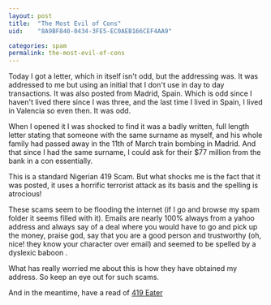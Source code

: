 ```yaml
---
layout: post
title:  "The Most Evil of Cons"
uid:	"8A9BF840-0434-3FE5-EC0AEB166CEF4AA9"

categories: spam
permalink: the-most-evil-of-cons
---
```

Today I got a letter, which in itself isn't odd, but the addressing was. It was addressed to me but using an initial that I don't use in day to day transactions. It was also posted from Madrid, Spain. Which is odd since I haven't lived there since I was three, and the last time I lived in Spain, I lived in Valencia so even then. It was odd.


When I opened it I was shocked to find it was a badly written, full length letter stating that someone with the same surname as myself, and his whole family had passed away in the 11th of March train bombing in Madrid. And that since I had the same surname, I could ask for their $77 million  from the bank in a con essentially.

This is a standard Nigerian 419 Scam. But what shocks me is the fact that it was posted, it uses a horrific terrorist attack as its basis and the spelling is atrocious!

These scams seem to be flooding the internet (if I go and browse my spam folder it seems filled with it). Emails are nearly 100% always from a yahoo address and always say of a deal where you would have to go and pick up the money, praise god, say that you are a good person and trustworthy (oh, nice! they know your character over email) and seemed to be spelled by a dyslexic baboon .

What has really worried me about this is how they have obtained my address. So keep an eye out for such scams.

And in the meantime, have a read of <a href="http://www.419eater.com/" title="Welcome to the 419 Eater">419 Eater</a>